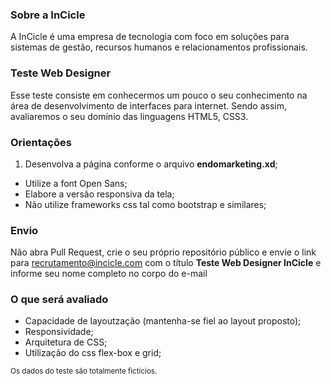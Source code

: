 ### Sobre a InCicle

A InCicle é uma empresa de tecnologia com foco em soluções para sistemas de gestão, recursos humanos e relacionamentos profissionais.

### Teste Web Designer
Esse teste consiste em conhecermos um pouco o seu conhecimento na área de desenvolvimento de interfaces para internet. Sendo assim, avaliaremos o seu domínio das linguagens HTML5, CSS3.

### Orientações
1. Desenvolva a página conforme o arquivo **endomarketing.xd**;
  * Utilize a font Open Sans;
  * Elabore a versão responsiva da tela;
  * Não utilize frameworks css tal como bootstrap e similares;

### Envio
Não abra Pull Request, crie o seu próprio repositório público e envie o link para <recrutamento@incicle.com> com o título **Teste Web Designer InCicle** e informe seu nome completo no corpo do e-mail

### O que será avaliado
  * Capacidade de layoutzação (mantenha-se fiel ao layout proposto);
  * Responsividade;
  * Arquitetura de CSS;
  * Utilização do css flex-box e grid;

<sub>Os dados do teste são totalmente fictícios.</sub>
